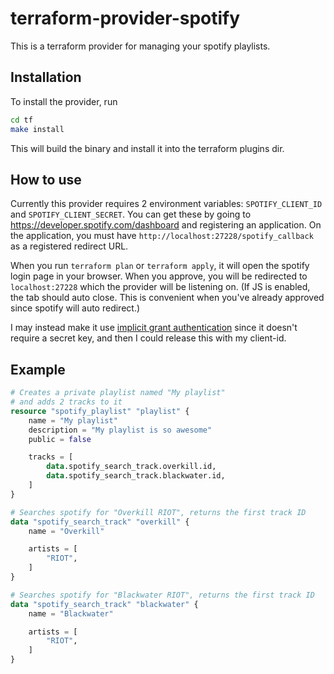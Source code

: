 # terraform-provider-spotify

This is a terraform provider for managing your spotify playlists.

## Installation

To install the provider, run
```sh
cd tf
make install
```
This will build the binary and install it into the terraform plugins dir.

## How to use

Currently this provider requires 2 environment variables:
`SPOTIFY_CLIENT_ID` and `SPOTIFY_CLIENT_SECRET`.
You can get these by going to https://developer.spotify.com/dashboard and registering an application.
On the application, you must have `http://localhost:27228/spotify_callback` as a registered redirect URL.

When you run `terraform plan` or `terraform apply`, it will open the spotify login page in your browser.
When you approve, you will be redirected to `localhost:27228` which the provider will be listening on.
(If JS is enabled, the tab should auto close. This is convenient when you've already approved since spotify will auto redirect.)

I may instead make it use [implicit grant authentication](https://developer.spotify.com/documentation/general/guides/authorization-guide/#implicit-grant-flow)
since it doesn't require a secret key, and then I could release this with my client-id.

## Example

```tf
# Creates a private playlist named "My playlist"
# and adds 2 tracks to it
resource "spotify_playlist" "playlist" {
    name = "My playlist"
    description = "My playlist is so awesome"
    public = false

    tracks = [
        data.spotify_search_track.overkill.id,
        data.spotify_search_track.blackwater.id,
    ]
}

# Searches spotify for "Overkill RIOT", returns the first track ID
data "spotify_search_track" "overkill" {
    name = "Overkill"

    artists = [
        "RIOT",
    ]
}

# Searches spotify for "Blackwater RIOT", returns the first track ID
data "spotify_search_track" "blackwater" {
    name = "Blackwater"

    artists = [
        "RIOT",
    ]
}
```
